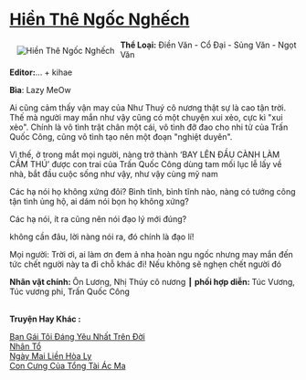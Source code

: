 <a href="https://utruyen.com/truyen/hien-the-ngoc-nghech/20433/" title="Hiền Thê Ngốc Nghếch"><h1>Hiền Thê Ngốc Nghếch</h1></a><div style="display:table"><img align="right" style="float: left; padding: 10px;" src="https://utruyen.com/images/story/200x260/hien-the-ngoc-nghech.jpg" alt="Hiền Thê Ngốc Nghếch"><b>Thể Loại:</b> Điền Văn - Cổ Đại - Sủng Văn - Ngọt Văn<p></p><b>Editor:</b>... + kihae<p></p><b>Bìa</b>: Lazy MeOw ​<p></p>Ai cũng cảm thấy vận may của Như Thuý cô nương thật sự là cao tận trời. Thế mà người may mắn như vậy cũng có một chuyện xui xẻo, cực kì "xui xẻo". Chính là vô tình trật chân một cái, vô tình đỡ đao cho nhi tử của Trấn Quốc Công, cũng vô tình tạo nên một đoạn "nghiệt duyên".<p></p>Vì thế, ở trong mắt mọi người, nàng trở thành ‘BAY LÊN ĐẦU CÀNH LÀM CẦM THÚ’ được con trai của Trấn Quốc Công dùng tam mối lục lễ lấy về nhà, bắt đầu cuộc sống như vậy, như vậy cùng mỹ nam<p></p>Các hạ nói họ không xứng đôi? Bình tĩnh, bình tĩnh nào, nàng có tướng công tận tình ủng hộ, ai dám nói bọn họ không xứng?<p></p>Các hạ nói, ít ra cũng nên nói đạo lý mới đúng?<p></p>không cần đâu, lời nàng nói ra, đó chính là đạo lí!<p></p>Mọi người: Trời ơi, ai làm ơn đem ả nha hoàn ngu ngốc nhưng may mắn đến tức chết người này ta đi chỗ khác đi! Nếu không sẽ nghẹn chết người đó<p></p><b>Nhân vật chính: </b>Ôn Lương, Nhị Thúy cô nương ┃<b> phối hợp diễn: </b>Túc Vương, Túc vương phi, Trấn Quốc Công</div><p><br><b>Truyện Hay Khác :</b></p><a href="https://utruyen.com/truyen/ban-gai-toi-dang-yeu-nhat-tren-doi/19197/" alt="Bạn Gái Tôi Đáng Yêu Nhất Trên Đời">Bạn Gái Tôi Đáng Yêu Nhất Trên Đời</a><br/><a href="https://www.flickr.com/photos/184340401@N07/48793098453/" alt="Nhân Tổ">Nhân Tổ</a><br/><a href="https://github.com/quanluxury/ngontinhhot/tree/master/truyenhay/21780/" alt="Ngày Mai Liền Hòa Ly">Ngày Mai Liền Hòa Ly</a><br/><a href="https://github.com/quanluxury/ngontinhhot/tree/master/truyenhay/19175/" alt="Con Cưng Của Tổng Tài Ác Ma">Con Cưng Của Tổng Tài Ác Ma</a><br/>